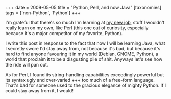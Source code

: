 +++
date = 2009-05-05
title = "Python, Perl, and now Java"
[taxonomies]
tags = ['non-Python', 'Python']
+++

I'm grateful that there's so much I'm learning at [my new job], stuff
I wouldn't really learn on my own, like Perl (this one out of
curiosity, especially because it's a major competitor of my favorite,
Python).

I write this post in response to the fact that now I will be learning
Java, what I secretly swore I'd stay away from, not because it's bad,
but because it's hard to find anyone favouring it in my world (Debian,
GNOME, Python), a world that proclaim it to be a disgusting pile of
shit. Anyways let's see how the ride will pan out.

As for Perl, I found its string-handling capabilities exceedingly
powerful but its syntax ugly and over-varied +++ too much of a free-form
language. That's bad for someone used to the gracious elegance of
mighty Python. If I could stay away from it, I would!

  [my new job]: http://tshepang.net/me-got-meself-a-coding-job
